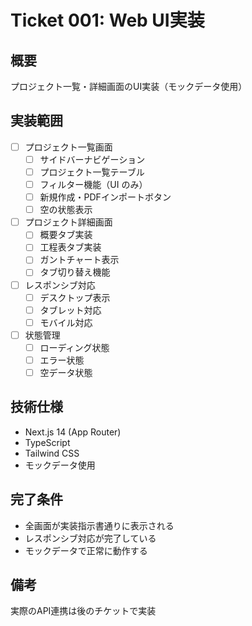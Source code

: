 # Ticket 001: Web UI実装

## 概要

プロジェクト一覧・詳細画面のUI実装（モックデータ使用）

## 実装範囲

- [ ] プロジェクト一覧画面
  - [ ] サイドバーナビゲーション
  - [ ] プロジェクト一覧テーブル
  - [ ] フィルター機能（UI のみ）
  - [ ] 新規作成・PDFインポートボタン
  - [ ] 空の状態表示
- [ ] プロジェクト詳細画面
  - [ ] 概要タブ実装
  - [ ] 工程表タブ実装
  - [ ] ガントチャート表示
  - [ ] タブ切り替え機能
- [ ] レスポンシブ対応
  - [ ] デスクトップ表示
  - [ ] タブレット対応
  - [ ] モバイル対応
- [ ] 状態管理
  - [ ] ローディング状態
  - [ ] エラー状態
  - [ ] 空データ状態

## 技術仕様

- Next.js 14 (App Router)
- TypeScript
- Tailwind CSS
- モックデータ使用

## 完了条件

- 全画面が実装指示書通りに表示される
- レスポンシブ対応が完了している
- モックデータで正常に動作する

## 備考

実際のAPI連携は後のチケットで実装
